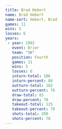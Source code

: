 ```yaml
---
title: Brad Hebert
name: Brad Hebert
name-sort: Hebert, Brad
games: 11
wins: 5
losses: 6
years:
 - year: 1992
   event: Brier
   team: "SK"
   position: Fourth
   games: 11
   wins: 5
   losses: 6
   inturn-total: 106
   inturn-percent: 80
   outturn-total: 102
   outturn-percent: 76
   draw-total: 83
   draw-percent: 78
   takeout-total: 125
   takeout-percent: 78
   shots-total: 208
   shots-percent: 78
---
```

